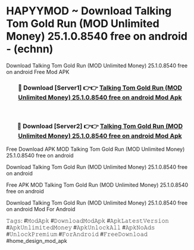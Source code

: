 # HAPYYMOD ~ Download Talking Tom Gold Run (MOD Unlimited Money) 25.1.0.8540 free on android - (echnn)
Download Talking Tom Gold Run (MOD Unlimited Money) 25.1.0.8540 free on android Free Mod APK

<div align="center">
<h3>🔴 Download [Server1] 👉👉 <a href="https://apk-comot.site?title=Talking_Tom_Gold_Run_(MOD_Unlimited_Money)_25.1.0.8540_free_on_android">Talking Tom Gold Run (MOD Unlimited Money) 25.1.0.8540 free on android Mod Apk</a></h3><br>

<h3>🔴 Download [Server2] 👉👉 <a href="https://apk-comot.site?title=Talking_Tom_Gold_Run_(MOD_Unlimited_Money)_25.1.0.8540_free_on_android">Talking Tom Gold Run (MOD Unlimited Money) 25.1.0.8540 free on android Mod Apk</a></h3>
</div>


Free Download APK MOD Talking Tom Gold Run (MOD Unlimited Money) 25.1.0.8540 free on android

Download Talking Tom Gold Run (MOD Unlimited Money) 25.1.0.8540 free on android 

Free APK MOD Talking Tom Gold Run (MOD Unlimited Money) 25.1.0.8540 free on android 

Download Talking Tom Gold Run (MOD Unlimited Money) 25.1.0.8540 free on android Mod For Android

𝚃𝚊𝚐𝚜: #𝙼𝚘𝚍𝙰𝚙𝚔 #𝙳𝚘𝚠𝚗𝚕𝚘𝚊𝚍𝙼𝚘𝚍𝙰𝚙𝚔 #𝙰𝚙𝚔𝙻𝚊𝚝𝚎𝚜𝚝𝚅𝚎𝚛𝚜𝚒𝚘𝚗 #𝙰𝚙𝚔𝚄𝚗𝚕𝚒𝚖𝚒𝚝𝚎𝚍𝙼𝚘𝚗𝚎𝚢 #𝙰𝚙𝚔𝚄𝚗𝚕𝚘𝚌𝚔𝙰𝚕𝚕 #𝙰𝚙𝚔𝙽𝚘𝙰𝚍𝚜 #𝚄𝚗𝚕𝚘𝚌𝚔𝙿𝚛𝚎𝚖𝚒𝚞𝚖 #𝙵𝚘𝚛𝙰𝚗𝚍𝚛𝚘𝚒𝚍 #𝙵𝚛𝚎𝚎𝙳𝚘𝚠𝚗𝚕𝚘𝚊𝚍 #home_design_mod_apk